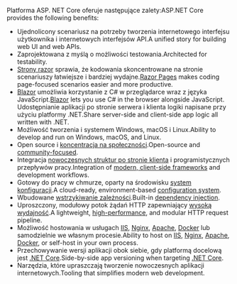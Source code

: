<span data-ttu-id="2f804-101">Platforma ASP. NET Core oferuje następujące zalety:</span><span class="sxs-lookup"><span data-stu-id="2f804-101">ASP.NET Core provides the following benefits:</span></span>

* <span data-ttu-id="2f804-102">Ujednolicony scenariusz na potrzeby tworzenia internetowego interfejsu użytkownika i internetowych interfejsów API.</span><span class="sxs-lookup"><span data-stu-id="2f804-102">A unified story for building web UI and web APIs.</span></span>
* <span data-ttu-id="2f804-103">Zaprojektowana z myślą o możliwości testowania.</span><span class="sxs-lookup"><span data-stu-id="2f804-103">Architected for testability.</span></span>
* <span data-ttu-id="2f804-104">[Strony razor](xref:razor-pages/index) sprawia, że kodowania skoncentrowane na stronie scenariuszy łatwiejsze i bardziej wydajne.</span><span class="sxs-lookup"><span data-stu-id="2f804-104">[Razor Pages](xref:razor-pages/index) makes coding page-focused scenarios easier and more productive.</span></span>
* <span data-ttu-id="2f804-105">[Blazor](xref:blazor/index) umożliwia korzystanie z C# w przeglądarce wraz z języka JavaScript.</span><span class="sxs-lookup"><span data-stu-id="2f804-105">[Blazor](xref:blazor/index) lets you use C# in the browser alongside JavaScript.</span></span> <span data-ttu-id="2f804-106">Udostępnianie aplikacji po stronie serwera i klienta logiki napisane przy użyciu platformy .NET.</span><span class="sxs-lookup"><span data-stu-id="2f804-106">Share server-side and client-side app logic all written with .NET.</span></span>
* <span data-ttu-id="2f804-107">Możliwość tworzenia i systemem Windows, macOS i Linux.</span><span class="sxs-lookup"><span data-stu-id="2f804-107">Ability to develop and run on Windows, macOS, and Linux.</span></span>
* <span data-ttu-id="2f804-108">Open source i [koncentracja na społeczności](https://live.asp.net/).</span><span class="sxs-lookup"><span data-stu-id="2f804-108">Open-source and [community-focused](https://live.asp.net/).</span></span>
* <span data-ttu-id="2f804-109">Integracja [nowoczesnych struktur po stronie klienta](xref:blazor/index) i programistycznych przepływów pracy.</span><span class="sxs-lookup"><span data-stu-id="2f804-109">Integration of [modern, client-side frameworks](xref:blazor/index) and development workflows.</span></span>
* <span data-ttu-id="2f804-110">Gotowy do pracy w chmurze, oparty na środowisku [system konfiguracji](xref:fundamentals/configuration/index).</span><span class="sxs-lookup"><span data-stu-id="2f804-110">A cloud-ready, environment-based [configuration system](xref:fundamentals/configuration/index).</span></span>
* <span data-ttu-id="2f804-111">Wbudowane [wstrzykiwanie zależności](xref:fundamentals/dependency-injection).</span><span class="sxs-lookup"><span data-stu-id="2f804-111">Built-in [dependency injection](xref:fundamentals/dependency-injection).</span></span>
* <span data-ttu-id="2f804-112">Uproszczony, modułowy potok żądań HTTP zapewniający [wysoką wydajność](https://github.com/aspnet/benchmarks).</span><span class="sxs-lookup"><span data-stu-id="2f804-112">A lightweight, [high-performance](https://github.com/aspnet/benchmarks), and modular HTTP request pipeline.</span></span>
* <span data-ttu-id="2f804-113">Możliwość hostowania w usługach [IIS](xref:host-and-deploy/iis/index), [Nginx](xref:host-and-deploy/linux-nginx), [Apache](xref:host-and-deploy/linux-apache), [Docker](xref:host-and-deploy/docker/index) lub samodzielnie we własnym procesie.</span><span class="sxs-lookup"><span data-stu-id="2f804-113">Ability to host on [IIS](xref:host-and-deploy/iis/index), [Nginx](xref:host-and-deploy/linux-nginx), [Apache](xref:host-and-deploy/linux-apache), [Docker](xref:host-and-deploy/docker/index), or self-host in your own process.</span></span>
* <span data-ttu-id="2f804-114">Przechowywanie wersji aplikacji obok siebie, gdy platformą docelową jest [.NET Core](/dotnet/articles/standard/choosing-core-framework-server).</span><span class="sxs-lookup"><span data-stu-id="2f804-114">Side-by-side app versioning when targeting [.NET Core](/dotnet/articles/standard/choosing-core-framework-server).</span></span>
* <span data-ttu-id="2f804-115">Narzędzia, które upraszczają tworzenie nowoczesnych aplikacji internetowych.</span><span class="sxs-lookup"><span data-stu-id="2f804-115">Tooling that simplifies modern web development.</span></span>
